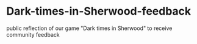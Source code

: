 # Dark-times-in-Sherwood-feedback
public reflection of our game "Dark times in Sherwood" to receive community feedback
